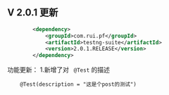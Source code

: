 ## V 2.0.1 更新
``` xml
        <dependency>
            <groupId>com.rui.pf</groupId>
            <artifactId>testng-suite</artifactId>
            <version>2.0.1.RELEASE</version>
        </dependency>
```

功能更新：
1.新增了对 ` @Test` 的描述
```
    @Test(description = "这是个post的测试")
```